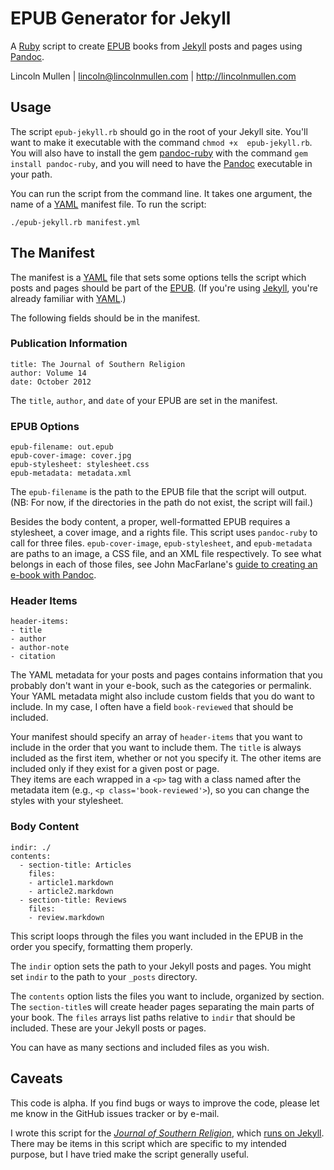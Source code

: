 # EPUB Generator for Jekyll

A [Ruby][] script to create [EPUB][] books from [Jekyll][] posts and
pages using [Pandoc][].

Lincoln Mullen | lincoln@lincolnmullen.com | http://lincolnmullen.com

## Usage

The script `epub-jekyll.rb` should go in the root of your Jekyll site.
You'll want to make it executable with the command
`chmod +x  epub-jekyll.rb`. You will also have to install the gem
[pandoc-ruby][] with the command `gem install pandoc-ruby`, and you will 
need to have the [Pandoc][] executable in your path.

You can run the script from the command line. It takes one argument, the
name of a [YAML][] manifest file. To run the script:

    ./epub-jekyll.rb manifest.yml

## The Manifest

The manifest is a [YAML][] file that sets some options tells the script
which posts and pages should be part of the [EPUB][]. (If you're using
[Jekyll][], you're already familiar with [YAML][].)

The following fields should be in the manifest.

### Publication Information

    title: The Journal of Southern Religion
    author: Volume 14
    date: October 2012

The `title`, `author`, and `date` of your EPUB are set in the manifest.

### EPUB Options

    epub-filename: out.epub
    epub-cover-image: cover.jpg
    epub-stylesheet: stylesheet.css
    epub-metadata: metadata.xml

The `epub-filename` is the path to the EPUB file that the script will
output. (NB: For now, if the directories in the path do not exist, the
script will fail.)

Besides the body content, a proper, well-formatted EPUB requires a
stylesheet, a cover image, and a rights file. This script uses
`pandoc-ruby` to call for three files. `epub-cover-image`,
`epub-stylesheet`, and `epub-metadata` are paths to an image, a CSS
file, and an XML file respectively. To see what belongs in each of those
files, see John MacFarlane's [guide to creating an e-book with
Pandoc][].

### Header Items

    header-items:
    - title
    - author
    - author-note
    - citation

The YAML metadata for your posts and pages contains information that you 
probably don't want in your e-book, such as the categories or permalink.  
Your YAML metadata might also include custom fields that you do want to 
include. In my case, I often have a field `book-reviewed` that should be 
included.

Your manifest should specify an array of `header-items` that you want to 
include in the order that you want to include them. The `title` is 
always included as the first item, whether or not you specify it. The 
other items are included only if they exist for a given post or page.  
They items are each wrapped in a `<p>` tag with a class named after the 
metadata item (e.g., `<p class='book-reviewed'>`), so you can change the 
styles with your stylesheet.

### Body Content

    indir: ./
    contents: 
      - section-title: Articles
        files:
        - article1.markdown
        - article2.markdown
      - section-title: Reviews
        files:
        - review.markdown

This script loops through the files you want included in the EPUB in the
order you specify, formatting them properly.

The `indir` option sets the path to your Jekyll posts and pages. You
might set `indir` to the path to your `_posts` directory.

The `contents` option lists the files you want to include, organized by
section. The `section-title`s will create header pages separating the
main parts of your book. The `files` arrays list paths relative to
`indir` that should be included. These are your Jekyll posts or pages.

You can have as many sections and included files as you wish.

## Caveats

This code is alpha. If you find bugs or ways to improve the code, please 
let me know in the GitHub issues tracker or by e-mail.

I wrote this script for the [*Journal of Southern Religion*][], which
[runs on Jekyll][]. There may be items in this script which are specific 
to my intended purpose, but I have tried make the script generally 
useful.

  [Ruby]: http://www.ruby-lang.org/
  [EPUB]: http://idpf.org/epub
  [Jekyll]: http://jekyllrb.com/
  [Pandoc]: http://johnmacfarlane.net/pandoc/
  [pandoc-ruby]: https://github.com/alphabetum/pandoc-ruby
  [YAML]: http://www.yaml.org/
  [guide to creating an e-book with Pandoc]: http://johnmacfarlane.net/pandoc/epub.html
  [*Journal of Southern Religion*]: http://jsr.fsu.edu
  [runs on Jekyll]: https://github.com/lmullen/jsr
